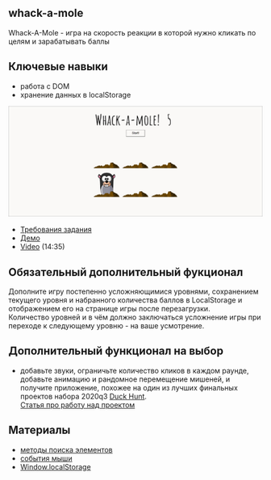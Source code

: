 ## whack-a-mole
Whack-A-Mole - игра на скорость реакции в которой нужно кликать по целям и зарабатывать баллы

## Ключевые навыки
- работа с DOM
- хранение данных в localStorage

![](images/js30-6.jpg)

- [Требования задания](js30.md)
- [Демо](https://irinainina.github.io/JavaScript30-1/30%20-%20Whack%20A%20Mole/index-FINISHED.html)
- [Video](https://youtu.be/toNFfAaWghU) (14:35)

## Обязательный дополнительный фукционал
Дополните игру постепенно усложняющимися уровнями, сохранением текущего уровня и набранного количества баллов в LocalStorage и отображением его на странице игры после перезагрузки.  
Количество уровней и в чём должно заключаться усложнение игры при переходе к следующему уровню - на ваше усмотрение.

## Дополнительный функционал на выбор
- добавьте звуки, ограничьте количество кликов в каждом раунде, добавьте анимацию и рандомное перемещение мишеней, и получите приложение, похожее на один из лучших финальных проектов набора 2020q3 [Duck Hunt](https://nimlu-bot-rsclone.netlify.app/).  
  [Статья про работу над проектом](https://andreykomov.medium.com/must-read-310726007e79)

## Материалы
- [методы поиска элементов](https://learn.javascript.ru/searching-elements-dom)
- [события мыши](https://learn.javascript.ru/mouse-events-basics)
- [Window.localStorage](https://developer.mozilla.org/ru/docs/Web/API/Window/localStorage)
